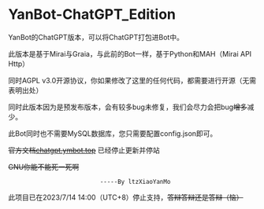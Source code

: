# YanBot-ChatGPT_Edition

YanBot的ChatGPT版本，可以将ChatGPT打包进Bot中。

此版本是基于Mirai与Graia，与此前的Bot一样，基于Python和MAH（Mirai API Http）

同时AGPL v3.0开源协议，你如果修改了这里的任何代码，都需要进行开源（无需表明出处）

同时此版本因为是预发布版本，会有较多bug未修复，我们会尽力会把bug<del>增多</del>减少。

此Bot同时也不需要MySQL数据库，您只需要配置config.json即可。

<del>官方文档[chatgpt.ymbot.top](https://www.yanmoserver.com/index.php/2023/05/14/yanbot%e7%9a%84chatgpt%e7%89%88%e6%9c%ac%e5%a6%82%e4%bd%95%e6%ad%a3%e5%b8%b8%e4%bd%bf%e7%94%a8/)</del>  已经停止更新并停站

<del>GNU你能不能死一死啊</del>

                              -----By ltzXiaoYanMo

此项目已在2023/7/14 14:00（UTC+8）停止支持，<del>答辩答辩还是答辩（恼）</del>
